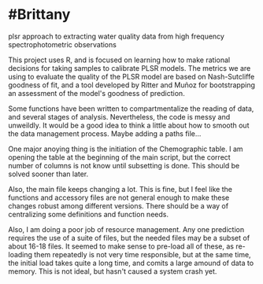 #Brittany
========

plsr approach to extracting water quality data from high frequency spectrophotometric observations

This project uses R, and is focused on learning how to make rational decisions for taking samples to calibrate PLSR models. The metrics we are using to evaluate the quality of the PLSR model are based on Nash-Sutcliffe goodness of fit, and a tool developed by Ritter and Muñoz for bootstrapping an assessment of the model's goodness of prediction. 

Some functions have been written to compartmentalize the reading of data, and several stages of analysis. Nevertheless, the code is messy and unweildly. It would be a good idea to think a little about how to smooth out the data management process. Maybe adding a paths file...

One major anoying thing is the initiation of the Chemographic table. I am opening the table at the beginning of the main script, but the correct number of columns is not know until subsetting is done. This should be solved sooner than later.

Also, the main file keeps changing a lot. This is fine, but I feel like the functions and accessory files are not general enough to make these changes robust among different versions. There should be a way of centralizing some definitions and function needs.

Also, I am doing a poor job of resource management. Any one prediction requires the use of a suite of files, but the needed files may be a subset of about 16-18 files. It seemed to make sense to pre-load all of these, as re-loading them repeatedly is not very time responsible, but at the same time, the initial load takes quite a long time, and comits a large amound of data to memory. This is not ideal, but hasn't caused a system crash yet. 



